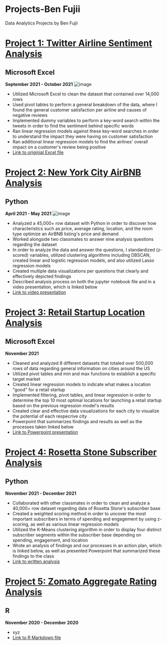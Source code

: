 # Projects-Ben Fujii
Data Analytics Projects by Ben Fujii

# [Project 1: Twitter Airline Sentiment Analysis](https://github.com/benfujii/Projects/blob/main/Twitter%20Airline%20Sentiment%20Analysis%20-%20Excel.pptx)
## Microsoft Excel
**September 2021 - October 2021**
![image](https://user-images.githubusercontent.com/87784856/163502139-0557a9c0-dbd1-42d5-937a-7d88ce63b61c.png)
- Utilized Microsoft Excel to clean the dataset that contained over 14,000 rows
- Used pivot tables to perform a general breakdown of the data, where I found the general customer satisfaction per airline and causes of negative reviews
- Implemented dummy variables to perform a key-word search within the tweets in order to find the sentiment behind specific words
- Ran linear regression models against these key-word searches in order to understand the impact they were having on customer satisfaction
- Ran additional linear regression models to find the airlines' overall impact on a customer's review being positive
- [Link to originial Excel file](https://github.com/benfujii/Projects/blob/main/Twitter%20Airline%20Sentiment%20Analysis%20-%20Excel%20File.xlsx)

# [Project 2: New York City AirBNB Analysis](https://github.com/benfujii/Projects/blob/main/NYC_AirBNB%20(1).ipynb)
## Python
**April 2021 - May 2021**
![image](https://user-images.githubusercontent.com/87784856/163502832-abeed95f-25fd-4130-9999-d9dfaa59025e.png)
- Analyzed a 45,000+ row dataset with Python in order to discover how characteristics such as price, average rating, location, and the room type optimize an AirBNB listing's price and demand
- Worked alongside two classmates to answer nine analysis questions regarding the dataset
- In order to analyze the data and answer the questions, I standardized (z-scored) variables, utilized clustering algorithms including DBSCAN, created linear and logistic regression models, and also utilized Lasso regression models
- Created multiple data visualizations per questions that clearly and effectively depicted findings
- Described analysis process on both the jupyter notebook file and in a video presentation, which is linked below
- [Link to video presentation](https://github.com/benfujii/Projects/blob/main/NYC%20Airbnb%20Presentation.mp4)

# [Project 3: Retail Startup Location Analysis](https://github.com/benfujii/Projects/blob/main/Retail%20Startup%20Location%20Analysis%20Excel%20File.xlsx) 
## Microsoft Excel
**November 2021**

- Cleaned and analyzed 8 different datasets that totaled over 500,000 rows of data regarding general information on cities around the US
- Utilized pivot tables and min and max functions to establish a specific target market
- Created linear regression models to indicate what makes a location "good" for a retail startup
- Implemented filtering, pivot tables, and linear regression in order to determine the top 10 most optimal locations for launching a retail startup based on the previous regression model's results
- Created clear and effective data visualizations for each city to visualize the potential of each respecrive city
- Powerpoint that summarizes findings and results as well as the processes taken linked below
- [Link to Powerpoint presentation](https://github.com/benfujii/Projects/blob/main/Retail%20Startup%20Location%20Analysis-Presentation.pptx)

# [Project 4: Rosetta Stone Subscriber Analysis](https://github.com/benfujii/Projects/blob/main/Rosetta%20Stone%20Subscriber%20Optimization.pptx)
## Python
**November 2021 - December 2021**
- Collaborated with other classmates in order to clean and analyze a 40,000+ row dataset regarding data of Rosetta Stone's subscriber base
- Created a weighted scoring method in order to uncover the most important subscribers in terms of spending and engagement by using z-scoring, as well as various linear regression models
- Utilized the K-Means clustering algorithm in order to display four distinct subscriber segments within the subscriber base depending on spending, engagement, and location
- Wrote an analysis of findings and our processes in an action plan, which is linked below, as well as presented Powerpoint that summarized these findings to the class
- [Link to written analysis](https://docs.google.com/document/d/195sASCl7uhOIG2ep63IKLI3ihqTtFKTA4Aoc-k1pP9M/edit?usp=sharing) 

# [Project 5: Zomato Aggregate Rating Analysis](https://github.com/benfujii/Projects/blob/main/Zomato's%20Aggregate%20Rating%20Breakdown.pptx)
## R
**November 2020 - December 2020**
- xyz
- [Link to R Markdown file](https://github.com/benfujii/Projects/blob/main/ZomatoAggregateRatingProject.Rmd) 
